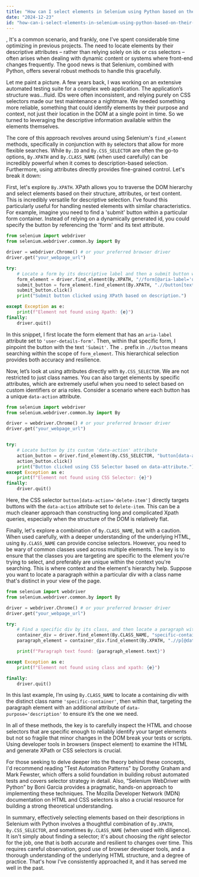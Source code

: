```yaml
---
title: "How can I select elements in Selenium using Python based on their descriptions?"
date: "2024-12-23"
id: "how-can-i-select-elements-in-selenium-using-python-based-on-their-descriptions"
---
```


,  It's a common scenario, and frankly, one I've spent considerable time optimizing in previous projects. The need to locate elements by their descriptive attributes – rather than relying solely on ids or css selectors – often arises when dealing with dynamic content or systems where front-end changes frequently. The good news is that Selenium, combined with Python, offers several robust methods to handle this gracefully.

Let me paint a picture. A few years back, I was working on an extensive automated testing suite for a complex web application. The application’s structure was…fluid. IDs were often inconsistent, and relying purely on CSS selectors made our test maintenance a nightmare. We needed something more reliable, something that could identify elements by their purpose and context, not just their location in the DOM at a single point in time. So we turned to leveraging the descriptive information available within the elements themselves.

The core of this approach revolves around using Selenium's `find_element` methods, specifically in conjunction with `By` selectors that allow for more flexible searches. While `By.ID` and `By.CSS_SELECTOR` are often the go-to options, `By.XPATH` and `By.CLASS_NAME` (when used carefully) can be incredibly powerful when it comes to description-based selection. Furthermore, using attributes directly provides fine-grained control. Let's break it down:

First, let's explore `By.XPATH`. XPath allows you to traverse the DOM hierarchy and select elements based on their structure, attributes, or text content. This is incredibly versatile for descriptive selection. I've found this particularly useful for handling nested elements with similar characteristics. For example, imagine you need to find a 'submit' button within a particular form container. Instead of relying on a dynamically generated id, you could specify the button by referencing the 'form' and its text attribute.

```python
from selenium import webdriver
from selenium.webdriver.common.by import By

driver = webdriver.Chrome() # or your preferred browser driver
driver.get("your_webpage_url")

try:
    # Locate a form by its descriptive label and then a submit button within it
    form_element = driver.find_element(By.XPATH, "//form[@aria-label='user-details-form']")
    submit_button = form_element.find_element(By.XPATH, ".//button[text()='Submit']")
    submit_button.click()
    print("Submit button clicked using XPath based on description.")

except Exception as e:
    print(f"Element not found using Xpath: {e}")
finally:
    driver.quit()

```

In this snippet, I first locate the form element that has an `aria-label` attribute set to `'user-details-form'`. Then, within that specific form, I pinpoint the button with the text `'Submit'`. The `.` prefix in `.//button` means searching within the scope of `form_element`. This hierarchical selection provides both accuracy and resilience.

Now, let’s look at using attributes directly with `By.CSS_SELECTOR`. We are not restricted to just class names. You can also target elements by specific attributes, which are extremely useful when you need to select based on custom identifiers or aria roles. Consider a scenario where each button has a unique `data-action` attribute.

```python
from selenium import webdriver
from selenium.webdriver.common.by import By

driver = webdriver.Chrome() # or your preferred browser driver
driver.get("your_webpage_url")


try:
    # Locate button by its custom 'data-action' attribute
    action_button = driver.find_element(By.CSS_SELECTOR, "button[data-action='delete-item']")
    action_button.click()
    print("Button clicked using CSS Selector based on data-attribute.")
except Exception as e:
    print(f"Element not found using CSS Selector: {e}")
finally:
    driver.quit()

```
Here, the CSS selector `button[data-action='delete-item']` directly targets buttons with the `data-action` attribute set to `delete-item`. This can be a much cleaner approach than constructing long and complicated Xpath queries, especially when the structure of the DOM is relatively flat.

Finally, let's explore a combination of `By.CLASS_NAME`, but with a caution. When used carefully, with a deeper understanding of the underlying HTML, using `By.CLASS_NAME` can provide concise selectors. However, you need to be wary of common classes used across multiple elements. The key is to ensure that the classes you are targeting are specific to the element you're trying to select, and preferably are unique within the context you're searching. This is where context and the element's hierarchy help. Suppose you want to locate a paragraph within a particular div with a class name that's distinct in your view of the page.

```python
from selenium import webdriver
from selenium.webdriver.common.by import By

driver = webdriver.Chrome() # or your preferred browser driver
driver.get("your_webpage_url")

try:
    # Find a specific div by its class, and then locate a paragraph within it
    container_div = driver.find_element(By.CLASS_NAME, "specific-container")
    paragraph_element = container_div.find_element(By.XPATH, ".//p[@data-purpose='description']") # Additional attribute check

    print(f"Paragraph text found: {paragraph_element.text}")

except Exception as e:
    print(f"Element not found using class and xpath: {e}")

finally:
    driver.quit()
```
In this last example, I’m using `By.CLASS_NAME` to locate a containing div with the distinct class name `'specific-container'`, then within that, targeting the paragraph element with an additional attribute of `data-purpose='description'` to ensure it’s the one we need.

In all of these methods, the key is to carefully inspect the HTML and choose selectors that are specific enough to reliably identify your target elements but not so fragile that minor changes in the DOM break your tests or scripts. Using developer tools in browsers (inspect element) to examine the HTML and generate XPath or CSS selectors is crucial.

For those seeking to delve deeper into the theory behind these concepts, I'd recommend reading "Test Automation Patterns" by Dorothy Graham and Mark Fewster, which offers a solid foundation in building robust automated tests and covers selector strategy in detail. Also, “Selenium WebDriver with Python” by Boni Garcia provides a pragmatic, hands-on approach to implementing these techniques. The Mozilla Developer Network (MDN) documentation on HTML and CSS selectors is also a crucial resource for building a strong theoretical understanding.

In summary, effectively selecting elements based on their descriptions in Selenium with Python involves a thoughtful combination of `By.XPATH`, `By.CSS_SELECTOR`, and sometimes `By.CLASS_NAME` (when used with diligence). It isn't simply about finding a selector; it's about choosing the *right* selector for the job, one that is both accurate and resilient to changes over time. This requires careful observation, good use of browser developer tools, and a thorough understanding of the underlying HTML structure, and a degree of practice. That's how I've consistently approached it, and it has served me well in the past.
